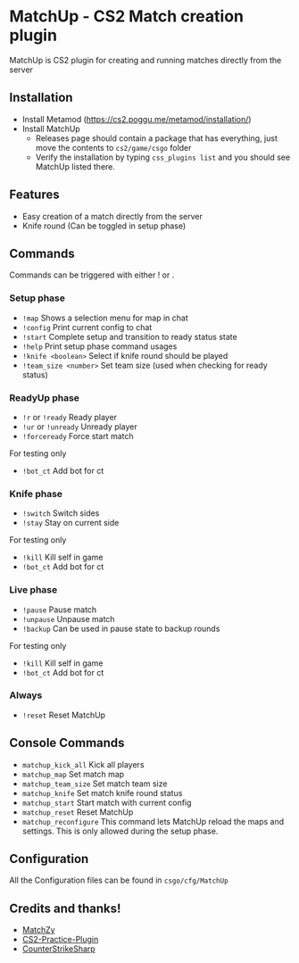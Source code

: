 MatchUp - CS2 Match creation plugin
==============

MatchUp is CS2 plugin for creating and running matches directly from the server

## Installation

* Install Metamod (https://cs2.poggu.me/metamod/installation/)
* Install MatchUp
    * Releases page should contain a package that has everything, just move the contents to `cs2/game/csgo` folder
    * Verify the installation by typing `css_plugins list` and you should see MatchUp listed there.

## Features

- Easy creation of a match directly from the server
- Knife round (Can be toggled in setup phase)


## Commands

Commands can be triggered with either ! or .

### Setup phase

- `!map` Shows a selection menu for map in chat
- `!config` Print current config to chat
- `!start` Complete setup and transition to ready status state
- `!help` Print setup phase command usages
- `!knife <boolean>` Select if knife round should be played
- `!team_size <number>` Set team size (used when checking for ready status)

### ReadyUp phase

- `!r` or `!ready` Ready player
- `!ur` or `!unready` Unready player
- `!forceready` Force start match

For testing only

- `!bot_ct` Add bot for ct

### Knife phase

- `!switch` Switch sides
- `!stay` Stay on current side

For testing only

- `!kill` Kill self in game
- `!bot_ct` Add bot for ct

### Live phase

- `!pause` Pause match
- `!unpause` Unpause match
- `!backup` Can be used in pause state to backup rounds

For testing only

- `!kill` Kill self in game
- `!bot_ct` Add bot for ct

### Always

- `!reset` Reset MatchUp

## Console Commands

- `matchup_kick_all` Kick all players
- `matchup_map` Set match map
- `matchup_team_size` Set match team size
- `matchup_knife` Set match knife round status
- `matchup_start` Start match with current config
- `matchup_reset` Reset MatchUp
- `matchup_reconfigure` This command lets MatchUp reload the maps and settings. This is only allowed during the setup
  phase.

## Configuration

All the Configuration files can be found in `csgo/cfg/MatchUp`

## Credits and thanks!

* [MatchZy](https://github.com/shobhit-pathak/MatchZy/)
* [CS2-Practice-Plugin](https://github.com/CHR15cs/CS2-Practice-Plugin)
* [CounterStrikeSharp](https://github.com/roflmuffin/CounterStrikeSharp/)
